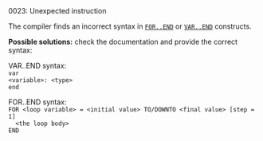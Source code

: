 <!doctype html>
<html lang="es">
<head>
	<title>Mensajes de Error</title>
	<meta charset="utf-8">
	<meta http-equiv="X-UA-Compatible" content="IE=edge">
	<meta name="viewport" content="width=device-width, initial-scale=1">
	<link rel="stylesheet" type="text/css" href="../../../style/style.css">
</head>
<body>
0023: Unexpected instruction

The compiler finds an incorrect syntax in [`FOR..END`](../../coding/loops.md#for-end) or [`VAR..END`](../../coding/variables.md#var-end-construct) constructs.

**Possible solutions:** check the documentation and provide the correct syntax:

VAR..END syntax:\
`var`\
`<variable>: <type>`\
`end`

FOR..END syntax:\
`FOR <loop variable> = <initial value> TO/DOWNTO <final value> [step = 1]`\
`  <the loop body>`\
`END`

<script src="../../../js/main.min.js"></script>
